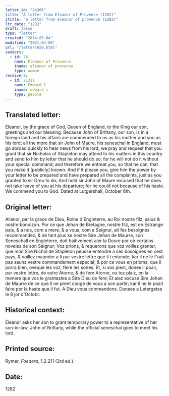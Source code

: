 ```yaml
---
letter_id: "24366"
title: "A letter from Eleanor of Provence (1282)"
ititle: "a letter from eleanor of provence (1282)"
ltr_date: "1282"
draft: false
type: "letter"
created: "2014-03-04"
modified: "2021-04-06"
url: "/letter/659.html"
senders:
  - id: 76
    name: Eleanor of Provence
    iname: eleanor of provence
    type: woman
receivers:
  - id: 21311
    name: Edward I
    iname: edward i
    type: people
---
```

<h2> Translated letter:</h2>Eleanor, by the grace of God, Queen of England, to the King our son, greetings and our blessing.
Because John of Brittany, our son, is in a foreign land and his affairs are commended to us as his mother and you as his lord; all the more that sir John of Maure, his seneschal in England, must go abroad quickly to hear news from his lord; we pray and request that you grant that sir Nicholas of Stapleton may attend to his matters in this country and send to him by letter that he should do so; for he will not do it without your special command; and therefore we entreat you, so that he can, that you make it [publicly] known.
And if it please you, give him the power by your letter to be prepared and have prepared all the complaints, just as you granted to sir Dreu to do; And hold sir John of Maure excused that he does not take leave of you at his departure; for he could not because of his haste.
We commend you to God.
Dated at Lutgershall, October 8th.
<h2 class="mt-4"> Original letter:</h2>Alianor, par la grace de Dieu, Roine d'Engleterre, au Roi nostre filz, saluz & nostre bonoizon.
Por ce que Jehan de Bretagne, nostre filz, est en Estrange pais, & a nos, com a mere, & a vous, com a Seignur, ait fes besoignes recommandez; & de tant plus ke nostre Sire Jehan de Maurre, son Seneschall en Engleterre, doit haitivement aler la Doure por oir certains noveles de son Seignur;
Voz prions, & requerons que voz voillez granter, que mon Sire Nichol de Stapleton peusse entendre a ses bosoignes en cest pays, & voillez maunder a li par vestre lettre que il i entende; kar il ne le f'rait pas saunz vestre commandement especial; & por ce vous en prioms, que il porra bien, oveque les voz, feire les sones.
Et, si vos plest, dones li poair, par vestre lettre, de estre Atorne, & de fere Atorne, ou toz plaiz, en la menere que vos le grantastes a Sire Dieu de fere;
Et aiez excuse Sire Johan de Maurre de ce que il ne prent conge de vous a son partir; kar il ne le poait faire por la haste que il fut.
A Dieu vous commandons.
Donees a Letergetse le 8 jor d'Octobr.
<h2 class="mt-4"> Historical context:</h2>Eleanor asks her son to grant temporary power to a representative of her son-in-law, John of Brittany, while the official seneschal goes to meet his lord.
<h2 class="mt-4"> Printed source:</h2><p>Rymer, <em>Foedera,</em> 1.2.211 (3rd ed.).</p><h2 class="mt-4"> Date:</h2>1282